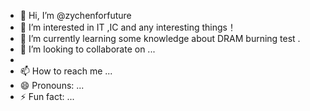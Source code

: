 - 👋 Hi, I’m @zychenforfuture
- 👀 I’m interested in IT ,IC and any interesting things！
- 🌱 I’m currently learning some knowledge about DRAM burning test .
- 💞️ I’m looking to collaborate on ...
- 
- 📫 How to reach me ...
- 😄 Pronouns: ...
- ⚡ Fun fact: ...

<!---
zychenforfuture/zychenforfuture is a ✨ special ✨ repository because its `README.md` (this file) appears on your GitHub profile.
You can click the Preview link to take a look at your changes.
--->
